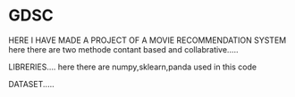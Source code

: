 # GDSC
HERE I HAVE MADE A PROJECT OF A MOVIE RECOMMENDATION SYSTEM 
here there are two methode 
contant based and collabrative.....

LIBRERIES....
here there are numpy,sklearn,panda used in this code



DATASET.....
